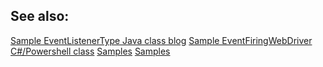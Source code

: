See also:
--------
[Sample EventListenerType Java class blog](https://www.seleniummonster.com/eventfiringwebdriver-and-event-listeners-in-selenium/)
[Sample EventFiringWebDriver C#/Powershell class](https://github.com/sergueik/powershell_selenium/blob/master/powershell/event_firing_all.ps1)
[Samples](https://ravimyillusions.wordpress.com/2014/08/17/27/)
[Samples](http://seleniumworks.blogspot.com/2014/02/eventfiringwebdriver.html)